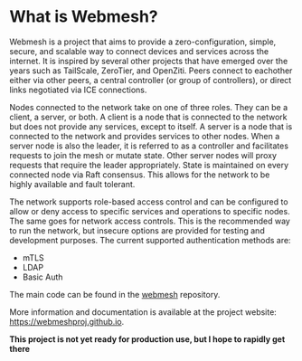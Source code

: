 # What is Webmesh?

Webmesh is a project that aims to provide a zero-configuration, simple, secure, and scalable way to connect devices and services across the internet.
It is inspired by several other projects that have emerged over the years such as TailScale, ZeroTier, and OpenZiti.
Peers connect to eachother either via other peers, a central controller (or group of controllers), or direct links negotiated via ICE connections.

Nodes connected to the network take on one of three roles. They can be a client, a server, or both.
A client is a node that is connected to the network but does not provide any services, except to itself.
A server is a node that is connected to the network and provides services to other nodes.
When a server node is also the leader, it is referred to as a controller and facilitates requests to join the mesh or mutate state.
Other server nodes will proxy requests that require the leader appropriately.
State is maintained on every connected node via Raft consensus.
This allows for the network to be highly available and fault tolerant.

The network supports role-based access control and can be configured to allow or deny access to specific services and operations to specific nodes.
The same goes for network access controls.
This is the recommended way to run the network, but insecure options are provided for testing and development purposes.
The current supported authentication methods are:

- mTLS
- LDAP
- Basic Auth

The main code can be found in the [webmesh](https://github.com/webmeshproj/webmesh) repository.

More information and documentation is available at the project website: https://webmeshproj.github.io.

**This project is not yet ready for production use, but I hope to rapidly get there**
